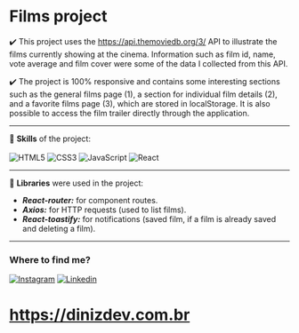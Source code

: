 # Films project
✔️ This project uses the https://api.themoviedb.org/3/ API to illustrate the films currently showing at the cinema. Information such as film id, name, vote average and film cover were some of the data I collected from this API.

✔️ The project is 100% responsive and contains some interesting sections such as the general films page (1), a section for individual film details (2), and a favorite films page (3), which are stored in localStorage. It is also possible to access the film trailer directly through the application.
<hr>

🚀 **Skills** of the project:
<br><br>
![HTML5](https://img.shields.io/badge/-HTML5-333333?style=flat&logo=HTML5)
![CSS3](https://img.shields.io/badge/-CSS3-333333?style=flat&logo=CSS3&logoColor=1572B6)
![JavaScript](https://img.shields.io/badge/-JavaScript-333333?style=flat&logo=javascript)
![React](https://img.shields.io/badge/-React-333333?style=flat&logo=react)
<hr>

🚀 **Libraries** were used in the project:
- ***React-router:*** for component routes.
- ***Axios:*** for HTTP requests (used to list films).
- ***React-toastify:*** for notifications (saved film, if a film is already saved and deleting a film).
<hr>

<h3>Where to find me?</h3>

[![Instagram](https://img.shields.io/badge/-Instagram-crimson?style=flat-square&logo=Instagram&logoColor=white&link=https://instagram.com/dinizdev?igshid=NzZlODBkYWE4Ng==)](https://instagram.com/dinizdev?igshid=NzZlODBkYWE4Ng==)
[![Linkedin](https://img.shields.io/badge/-LinkedIn-blue?style=flat-square&logo=Linkedin&logoColor=white&link=https://www.linkedin.com/in/bruno-diniz-oliveira-426a67286)](https://www.linkedin.com/in/bruno-diniz-oliveira-426a67286)
<br>
# **https://dinizdev.com.br**
